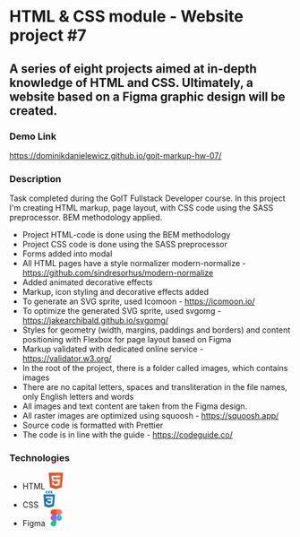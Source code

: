 # HTML & CSS module - Website project #7

## A series of eight projects aimed at in-depth knowledge of HTML and CSS. Ultimately, a website based on a Figma graphic design will be created.

### Demo Link

https://dominikdanielewicz.github.io/goit-markup-hw-07/

### Description

Task completed during the GoIT Fullstack Developer course. In this project I'm creating HTML markup, page layout, with CSS code using the SASS preprocessor. BEM methodology applied.

- Project HTML-code is done using the BEM methodology
- Project CSS code is done using the SASS preprocessor
- Forms added into modal
- All HTML pages have a style normalizer modern-normalize - https://github.com/sindresorhus/modern-normalize
- Added animated decorative effects
- Markup, icon styling and decorative effects added
- To generate an SVG sprite, used Icomoon - https://icomoon.io/
- To optimize the generated SVG sprite, used svgomg - https://jakearchibald.github.io/svgomg/
- Styles for geometry (width, margins, paddings and borders) and content positioning with Flexbox for page layout based on Figma
- Markup validated with dedicated online service - https://validator.w3.org/
- In the root of the project, there is a folder called images, which contains images
- There are no capital letters, spaces and transliteration in the file names, only English letters and words
- All images and text content are taken from the Figma design.
- All raster images are optimized using squoosh - https://squoosh.app/
- Source code is formatted with Prettier
- The code is in line with the guide - https://codeguide.co/

### Technologies

- HTML <img src="https://github.com/devicons/devicon/blob/master/icons/html5/html5-original.svg" title="HTML5" alt="HTML5" width="30" height="30"/>
- CSS <img src="https://github.com/devicons/devicon/blob/master/icons/css3/css3-plain-wordmark.svg"  title="CSS3" alt="CSS3" width="30" height="30"/>
- Figma <img src="https://github.com/devicons/devicon/blob/master/icons/figma/figma-original.svg" title="Figma" alt="Figma" width="30" height="30"/>
